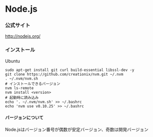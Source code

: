 Node.js
====

### 公式サイト
http://nodejs.org/

### インストール
Ubuntu
```
sudo apt-get install git curl build-essential libssl-dev -y
git clone https://github.com/creationix/nvm.git ~/.nvm
. ~/.nvm/nvm.sh
# インストールできるバージョン
nvm ls-remote
nvm install <version>
# 起動時に読み込み
echo '. ~/.nvm/nvm.sh' >> ~/.bashrc
echo 'nvm use v0.10.25' >> ~/.bashrc
```

#### バージョンについて
Node.jsはバージョン番号が偶数が安定バージョン、奇数は開発バージョン
